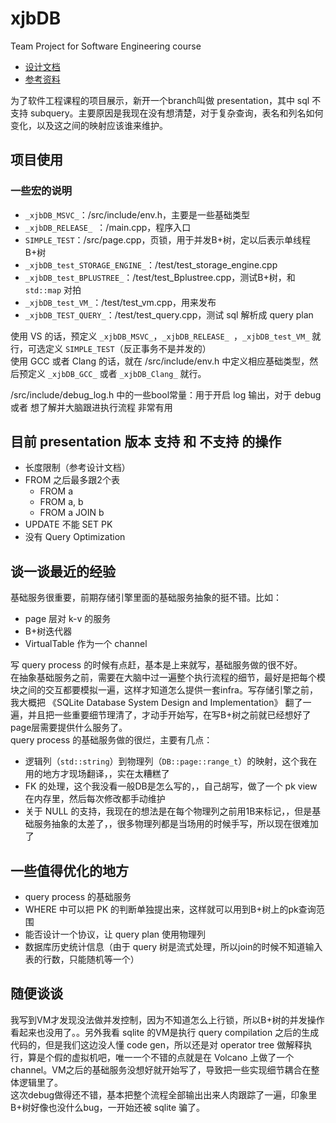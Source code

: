 # xjbDB
Team Project for Software Engineering course

- [设计文档](https://github.com/rsy56640/xjbDB/tree/presentation/doc)
- [参考资料](https://github.com/rsy56640/xjbDB/tree/presentation/reference)

为了软件工程课程的项目展示，新开一个branch叫做 presentation，其中 sql 不支持 subquery。主要原因是我现在没有想清楚，对于复杂查询，表名和列名如何变化，以及这之间的映射应该谁来维护。


## 项目使用

### 一些宏的说明
- `_xjbDB_MSVC_`：/src/include/env.h，主要是一些基础类型
- `_xjbDB_RELEASE_ `：/main.cpp，程序入口
- `SIMPLE_TEST`：/src/page.cpp，页锁，用于并发B+树，定以后表示单线程B+树
- `_xjbDB_test_STORAGE_ENGINE_`：/test/test_storage_engine.cpp
- `_xjbDB_test_BPLUSTREE_`：/test/test_Bplustree.cpp，测试B+树，和 `std::map` 对拍
- `_xjbDB_test_VM_`：/test/test_vm.cpp，用来发布
- `_xjbDB_TEST_QUERY_`：/test/test_query.cpp，测试 sql 解析成 query plan

使用 VS 的话，预定义 `_xjbDB_MSVC_`，`_xjbDB_RELEASE_ `，`_xjbDB_test_VM_` 就行，可选定义 `SIMPLE_TEST`（反正事务不是并发的）   
使用 GCC 或者 Clang 的话，就在 /src/include/env.h 中定义相应基础类型，然后预定义 `_xjbDB_GCC_` 或者 `_xjbDB_Clang_` 就行。

/src/include/debug_log.h 中的一些bool常量：用于开启 log 输出，对于 debug 或者 想了解并大脑跟进执行流程 非常有用


## 目前 presentation 版本 支持 和 不支持 的操作

- 长度限制（参考设计文档）
- FROM 之后最多跟2个表
  - FROM a
  - FROM a, b
  - FROM a JOIN b
- UPDATE 不能 SET PK
- 没有 Query Optimization


## 谈一谈最近的经验
基础服务很重要，前期存储引擎里面的基础服务抽象的挺不错。比如：

- page 层对 k-v 的服务
- B+树迭代器
- VirtualTable 作为一个 channel

写 query process 的时候有点赶，基本是上来就写，基础服务做的很不好。   
在抽象基础服务之前，需要在大脑中过一遍整个执行流程的细节，最好是把每个模块之间的交互都要模拟一遍，这样才知道怎么提供一套infra。写存储引擎之前，我大概把 《SQLite Database System Design and Implementation》 翻了一遍，并且把一些重要细节理清了，才动手开始写，在写B+树之前就已经想好了page层需要提供什么服务了。    
query process 的基础服务做的很烂，主要有几点：

- 逻辑列（`std::string`）到物理列（`DB::page::range_t`）的映射，这个我在用的地方才现场翻译，，实在太糟糕了
- FK 的处理，这个我没看一般DB是怎么写的，，自己胡写，做了一个 pk view 在内存里，然后每次修改都手动维护
- 关于 NULL 的支持，我现在的想法是在每个物理列之前用1B来标记，，但是基础服务抽象的太差了，，很多物理列都是当场用的时候手写，所以现在很难加了

## 一些值得优化的地方

- query process 的基础服务
- WHERE 中可以把 PK 的判断单独提出来，这样就可以用到B+树上的pk查询范围
- 能否设计一个协议，让 query plan 使用物理列
- 数据库历史统计信息（由于 query 树是流式处理，所以join的时候不知道输入表的行数，只能随机等一个）

## 随便谈谈

我写到VM才发现没法做并发控制，因为不知道怎么上行锁，所以B+树的并发操作看起来也没用了。。另外我看 sqlite 的VM是执行 query compilation 之后的生成代码的，但是我们这边没人懂 code gen，所以还是对 operator tree 做解释执行，算是个假的虚拟机吧，唯一一个不错的点就是在 Volcano 上做了一个 channel。VM之后的基础服务没想好就开始写了，导致把一些实现细节耦合在整体逻辑里了。   
这次debug做得还不错，基本把整个流程全部输出出来人肉跟踪了一遍，印象里B+树好像也没什么bug，一开始还被 sqlite 骗了。
